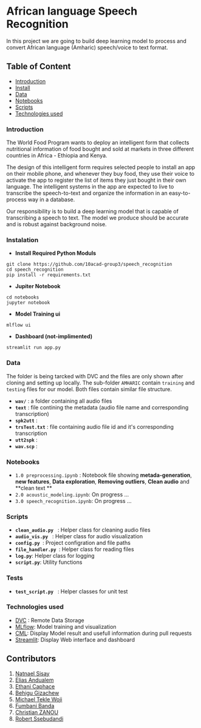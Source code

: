 # African language Speech Recognition

In this project we are going to build deep learning model  to process and convert African language (Amharic) speech/voice to text format.

## Table of Content
- [Introduction](#introduction)
- [Install](#instalation)
- [Data](#data)
- [Notebooks](#notebooks)
- [Scripts](#scripts)
- [Technologies used](#technologies-used)

### Introduction
The World Food Program wants to deploy an intelligent form that collects nutritional information of food bought and sold at markets in three different countries in Africa - Ethiopia and Kenya.  

The design of this intelligent form requires selected people to install an app on their mobile phone, and whenever they buy food, they use their voice to activate the app to register the list of items they just bought in their own language. The intelligent systems in the app are expected to live to transcribe the speech-to-text and organize the information in an easy-to-process way in a database. 

Our responsibility is to build a deep learning model that is capable of transcribing a speech to text. The model we produce should be accurate and is robust against background noise.

### Instalation
- **Install Required Python Moduls**
``` 
git clone https://github.com/10acad-group3/speech_recognition
cd speech_recognition
pip install -r requirements.txt
```

- **Jupiter Notebook**
```
cd notebooks
jupyter notebook
```

- **Model Training ui**
```
mlflow ui
```

- **Dashboard (not-implimented)**
```
streamlit run app.py
```

### Data
The folder is being tarcked with DVC and the files are only shown after cloning and setting up locally. The sub-folder ```AMHARIC``` contain ```training``` and ```testing``` files for our model. Both files contain similar file structure.

- **```wav/```** : a folder containing all audio files
- **```text```** : file contining the metadata (audio file name and corresponding transcription)
- **```spk2utt```** :
- **```trsTest.txt```** : file containing audio file id and it's corresponding transcription
- **```utt2spk```** :
- **```wav.scp```** : 


### Notebooks

- ```1.0 preprocessing.ipynb``` : Notebook file showing **metada-generation**, **new features**, **Data exploration**, **Removing outliers**, **Clean audio** and **clean text **
- ```2.0 acoustic_modeling.ipynb```: On progress ...
- ```3.0 speech_recognition.ipynb```: On progress ...

### Scripts
- **```clean_audio.py ```** : Helper class for cleaning audio files
- **```audio_vis.py ```** : Helper class for audio visualization
- **```config.py ```**: Project configration and file paths
- **```file_handler.py ```**: Helper class for reading files
- **```log.py```**: Helper class for logging
- **```script.py```**: Utility functions

### Tests
- **```test_script.py ```** : Helper classes for unit test

### Technologies used
- [DVC](https://dvc.org/) : Remote Data Storage
- [MLflow](https://www.mlflow.org/): Model training and visualization
- [CML](https://github.com/iterative/cml): Display Model result and usefull information during pull requests
- [Streamlit](https://streamlit.io/): Display Web interface and dashboard


## Contributors
1. [Natnael Sisay](https://github.com/NatnaelSisay)
2. [Elias Andualem](https://github.com/eandualem)
3. [Ethani Caphace](https://github.com/Caphace-Ethan)
4. [Behigu Gizachew](https://github.com)
5. [Michael Tekle Woji](https://github.com/maxi1571)
6. [Fumbani Banda](https://github.com/deadex-ng)
7. [Christian ZANOU](https://github.com/Zchristian955)
8. [Robert Ssebudandi](https://github.com/rssebudandi)
